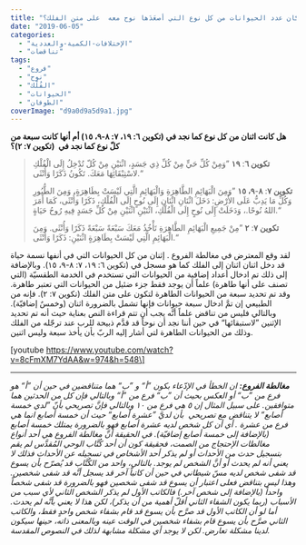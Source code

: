```yaml
---
title: "الإعتراض ٠٥١، كم كان عدد الحيوانات من كل نوع التي أصعَدَها نوح معه  على متن الفلك؟"
date: "2019-06-05"
categories: 
  - "الإختلافات-الكمية-والعددية"
  - "تناقضات"
tags: 
  - "فروع"
  - "نوح"
  - "الفُلْك"
  - "الحيوانات"
  - "الطوفان"
coverImage: "d9a0d9a5d9a1.jpg"
---
```


**هل كانت اثنان من كل نوع كما نجد في (تكوين ٦: ١٩، ٧: ٨-٩، ١٥) أم أنها كانت سبعة من كلّ نوع كما نجد في  (تكوين ٧: ٢)؟**

> **تكوين ٦**: **١٩** ”وَمِنْ كُلِّ حَيٍّ مِنْ كُلِّ ذِي جَسَدٍ، اثْنَيْنِ مِنْ كُلّ تُدْخِلُ إِلَى الْفُلْكِ لاسْتِبْقَائِهَا مَعَكَ. تَكُونُ ذَكَرًا وَأُنْثَى.“
> 
> **تكوين ٧**: **٨**\-**٩، ١٥** ”وَمِنَ الْبَهَائِمِ الطَّاهِرَةِ وَالْبَهَائِمِ الَّتِي لَيْسَتْ بِطَاهِرَةٍ، وَمِنَ الطُّيُورِ وَكُلِّ مَا يَدِبُّ عَلَى الأَرْضِ: دَخَلَ اثْنَانِ اثْنَانِ إِلَى نُوحٍ إِلَى الْفُلْكِ، ذَكَرًا وَأُنْثَى، كَمَا أَمَرَ اللهُ نُوحًا.، وَدَخَلَتْ إِلَى نُوحٍ إِلَى الْفُلْكِ، اثْنَيْنِ اثْنَيْنِ مِنْ كُلِّ جَسَدٍ فِيهِ رُوحُ حَيَاةٍ.“
> 
> **تكوين ٧**: **٢** ”مِنْ جَمِيعِ الْبَهَائِمِ الطَّاهِرَةِ تَأْخُذُ مَعَكَ سَبْعَةً سَبْعَةً ذَكَرًا وَأُنْثَى. وَمِنَ الْبَهَائِمِ الَّتِي لَيْسَتْ بِطَاهِرَةٍ اثْنَيْنِ: ذَكَرًا وَأُنْثَى.“

لقد وقع المعترض في مغالطة الفروع . إثنان من كل الحيوانات التي في أنفها نسمة حياة قد دخل اثنان اثنان إلى الفلك كما هو مسجل في (تكوين ٦: ١٩، ٧: ٨-٩، ١٥). وبالإضافة إلى ذلك تم ادخال أعداد إضافية من الحيوانات التي تستخدم في الخدمة الطقسيّة (التي تصنف على أنها طاهرة) علماً أن يوجد فقط جزء ضئيل من الحيوانات التي تعتبر طاهرة. وقد تم تحديد سبعة من الحيوانات الطاهرة لتكون على متن الفلك (تكوين ٧: ٢). فإنه من الطبيعي إن تمَّ ادخال سبعة حيوانات فإنها تشمل بالضرورة اثنان (وخمسٌ إضافيّة). وبالتالي فليس من تناقض علماً أنَّه يجب أن تتم قراءة النص بعناية حيث أنه تم تحديد الإثنين ”لاستبقائها“ في حين أننا نجد أن نوحاً قد قدَّم ذبيحة للرب عند ترجّله من الفلك وذلك من الحيوانات الطاهرة لتي أشار إليه الربّ بأن يأخذ سبعة وليس اثنين.

\[youtube https://www.youtube.com/watch?v=8cFmXM7YdAA&w=974&h=548\]

* * *

_**مغالطة الفروع:** ان الخطأ في الإدّعاء بكون ”أ“ و ”ب“ هما متناقضين في حين أن ”أ“ هو فرع من ”ب“ أو العكس بحيث أن ”ب“ فرع من ”أ“ وبالتالي فإن كل من الحدثين هما متوافقين. على سبيل المثال إن ٥ هي فرع من ١٠ وبالتالي فإنَّ تصريحي بأنّ ”لدي خمسة أصابع“ لا يتناقض مع تصريحي  بأن لديَّ ”عشرة أصابع“ حيث أن خمسة أصابع انما هي فرع من عشرة . أي أن كل شخص لديه عشرة أصابع فهو بالضرورة يمتلك خمسة أصابع (بالإضافة إلى خمسة أصابع إضافيّة). في الحقيقة أنَّ مغالطة الفروع هي أحد أنواع مغالطات الإحتجاج من الصمت، فحقيقة كون أن أحد كُتَّاب الوحي المُقدَّس لم يقم بتسجيل حدث من الأحداث أو لم يذكر أحد الأشخاص في تسجيله عن الأحداث فذلك لا يعني أنه لم يحدث أو أنَّ الشخص لم يوجد. بالتالي، واحد من الكُتَّاب قد يُصرّح بأن يسوع قد شفى شخص لديه مسّ شيطاني في حين أن كاتباً آخر قد يسجل أنَّه قد شفى شخصين. وهذا ليس بتناقض فعلى اعتبار أن يسوع قد شفى شخصين فهو بالضرورة قد شفى شخصاً واحداً (بالإضافة إلى شخص آخر.) فالكاتب الأول لم يذكر الشخص الثاني لأي سبب من الأسباب (ربما يكون الشفاء الثاني أقلّ أهمية من أن يذكر)، لكن هذا لا يعني بأنَّه لم يحدث. أما لو أن الكاتب الأول قد صرَّح بأن يسوع قد قام بشفاء شخص واحدٍ فقط، والكاتب الثاني صرَّح بأن يسوع قام بشفاء شخصين في الوقت عينه وبالمعنى ذاته، حينها سيكون لدينا مشكلة تعارض. لكن لا يوجد أي مشكلة مشابهة لذلك في النصوص المقدسة._

